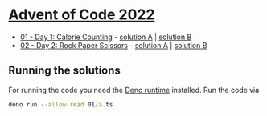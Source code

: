 # [Advent of Code 2022](https://adventofcode.com/2022)

- [01 - Day 1: Calorie Counting](https://adventofcode.com/2022/day/1) - [solution A](./01/a.ts) | [solution B](./01/b.ts)
- [02 - Day 2: Rock Paper Scissors](https://adventofcode.com/2022/day/2) - [solution A](./02/a.ts) | [solution B](./02/b.ts)

## Running the solutions

For running the code you need the [Deno runtime](https://deno.land/) installed. Run the code via

```cmd
deno run --allow-read 01/a.ts
```
